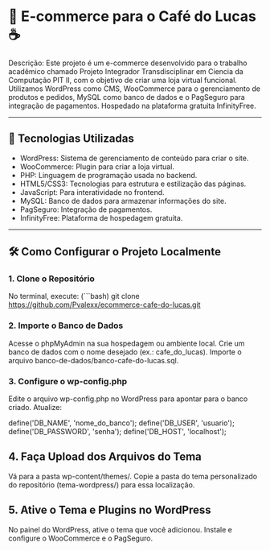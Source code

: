 # 🛒 E-commerce para o Café do Lucas ☕

Descrição: 
Este projeto é um e-commerce desenvolvido para o trabalho acadêmico chamado Projeto Integrador Transdisciplinar em Ciencia da Computação PIT II, com o objetivo de criar uma loja virtual funcional.
 Utilizamos WordPress como CMS, WooCommerce para o gerenciamento de produtos e pedidos,
 MySQL como banco de dados e o PagSeguro para integração de pagamentos. Hospedado na plataforma gratuita InfinityFree.

---

## 🚀 Tecnologias Utilizadas

- WordPress: Sistema de gerenciamento de conteúdo para criar o site.
- WooCommerce: Plugin para criar a loja virtual.
- PHP: Linguagem de programação usada no backend.
- HTML5/CSS3: Tecnologias para estrutura e estilização das páginas.
- JavaScript: Para interatividade no frontend.
- MySQL: Banco de dados para armazenar informações do site.
- PagSeguro: Integração de pagamentos.
- InfinityFree: Plataforma de hospedagem gratuita.

---

## 🛠️ Como Configurar o Projeto Localmente

### 1. Clone o Repositório
No terminal, execute:
(```bash)
git clone https://github.com/Pvalexx/ecommerce-cafe-do-lucas.git


### 2. Importe o Banco de Dados
Acesse o phpMyAdmin na sua hospedagem ou ambiente local.
Crie um banco de dados com o nome desejado (ex.: cafe_do_lucas).
Importe o arquivo banco-de-dados/banco-cafe-do-lucas.sql.

### 3. Configure o wp-config.php
Edite o arquivo wp-config.php no WordPress para apontar para o banco criado. Atualize:

define('DB_NAME', 'nome_do_banco');
define('DB_USER', 'usuario');
define('DB_PASSWORD', 'senha');
define('DB_HOST', 'localhost');

## 4. Faça Upload dos Arquivos do Tema
Vá para a pasta wp-content/themes/.
Copie a pasta do tema personalizado do repositório (tema-wordpress/) para essa localização.

## 5. Ative o Tema e Plugins no WordPress
No painel do WordPress, ative o tema que você adicionou.
Instale e configure o WooCommerce e o PagSeguro.

